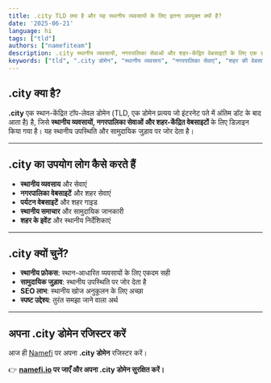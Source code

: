 ```yaml
---
title: .city TLD क्या है और यह स्थानीय व्यवसायों के लिए इतना उपयुक्त क्यों है?
date: '2025-06-21'
language: hi
tags: ["tld"]
authors: ["namefiteam"]
description: .city स्थानीय व्यवसायों, नगरपालिका सेवाओं और शहर-केंद्रित वेबसाइटों के लिए एक डोमेन है। यह स्थानीय उपस्थिति स्थापित करने के लिए एकदम सही है।
keywords: ["tld", ".city डोमेन", "स्थानीय व्यवसाय", "नगरपालिका सेवाएं", "शहर की वेबसाइटें", "स्थानीय उपस्थिति"]
---
```


## **.city क्या है?**

**.city** एक स्थान-केंद्रित टॉप-लेवल डोमेन (TLD, एक डोमेन प्रत्यय जो इंटरनेट पते में अंतिम डॉट के बाद आता है) है, जिसे **स्थानीय व्यवसायों, नगरपालिका सेवाओं और शहर-केंद्रित वेबसाइटों** के लिए डिज़ाइन किया गया है। यह स्थानीय उपस्थिति और सामुदायिक जुड़ाव पर जोर देता है।

---

## **.city का उपयोग लोग कैसे करते हैं**

*   **स्थानीय व्यवसाय** और सेवाएं
*   **नगरपालिका वेबसाइटें** और शहर सेवाएं
*   **पर्यटन वेबसाइटें** और शहर गाइड
*   **स्थानीय समाचार** और सामुदायिक जानकारी
*   **शहर के इवेंट** और स्थानीय निर्देशिकाएं

---

## **.city क्यों चुनें?**

*   **स्थानीय फ़ोकस**: स्थान-आधारित व्यवसायों के लिए एकदम सही
*   **सामुदायिक जुड़ाव**: स्थानीय उपस्थिति पर जोर देता है
*   **SEO लाभ**: स्थानीय खोज अनुकूलन के लिए अच्छा
*   **स्पष्ट उद्देश्य**: तुरंत समझा जाने वाला अर्थ

---

## **अपना .city डोमेन रजिस्टर करें**

आज ही [Namefi](https://namefi.io) पर अपना **.city डोमेन** रजिस्टर करें।

👉 **[namefi.io](https://namefi.io) पर जाएँ और अपना .city डोमेन सुरक्षित करें।**